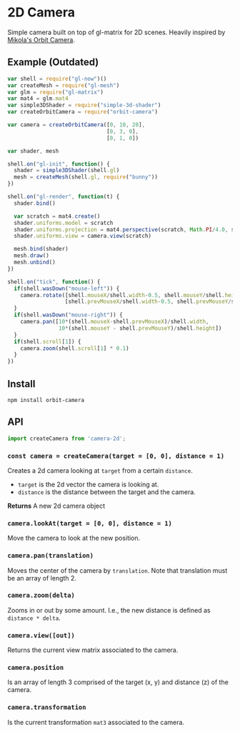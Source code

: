 2D Camera
============
Simple camera built on top of gl-matrix for 2D scenes. Heavily inspired by [Mikola's Orbit Camera](https://github.com/mikolalysenko/orbit-camera).

## Example (Outdated)

```javascript
var shell = require("gl-now")()
var createMesh = require("gl-mesh")
var glm = require("gl-matrix")
var mat4 = glm.mat4
var simple3DShader = require("simple-3d-shader")
var createOrbitCamera = require("orbit-camera")

var camera = createOrbitCamera([0, 10, 20],
                               [0, 3, 0],
                               [0, 1, 0])

var shader, mesh

shell.on("gl-init", function() {
  shader = simple3DShader(shell.gl)
  mesh = createMesh(shell.gl, require("bunny"))
})

shell.on("gl-render", function(t) {
  shader.bind()

  var scratch = mat4.create()
  shader.uniforms.model = scratch
  shader.uniforms.projection = mat4.perspective(scratch, Math.PI/4.0, shell.width/shell.height, 0.1, 1000.0)
  shader.uniforms.view = camera.view(scratch)

  mesh.bind(shader)
  mesh.draw()
  mesh.unbind()
})

shell.on("tick", function() {
  if(shell.wasDown("mouse-left")) {
    camera.rotate([shell.mouseX/shell.width-0.5, shell.mouseY/shell.height-0.5],
                  [shell.prevMouseX/shell.width-0.5, shell.prevMouseY/shell.height-0.5])
  }
  if(shell.wasDown("mouse-right")) {
    camera.pan([10*(shell.mouseX-shell.prevMouseX)/shell.width,
                10*(shell.mouseY - shell.prevMouseY)/shell.height])
  }
  if(shell.scroll[1]) {
    camera.zoom(shell.scroll[1] * 0.1)
  }
})
```

## Install

```
npm install orbit-camera
```

## API

```javascript
import createCamera from 'camera-2d';
```

### `const camera = createCamera(target = [0, 0], distance = 1)`
Creates a 2d camera looking at `target` from a certain `distance`.

* `target` is the 2d vector the camera is looking at.
* `distance` is the distance between the target and the camera.

**Returns** A new 2d camera object

### `camera.lookAt(target = [0, 0], distance = 1)`
Move the camera to look at the new position.

### `camera.pan(translation)`
Moves the center of the camera by `translation`.  Note that translation must be an array of length 2.

### `camera.zoom(delta)`
Zooms in or out by some amount. I.e., the new distance is defined as `distance * delta`.

### `camera.view([out])`
Returns the current view matrix associated to the camera.

### `camera.position`
Is an array of length 3 comprised of the target (x, y) and distance (z) of the camera.

### `camera.transformation`
Is the current transformation `mat3` associated to the camera.

